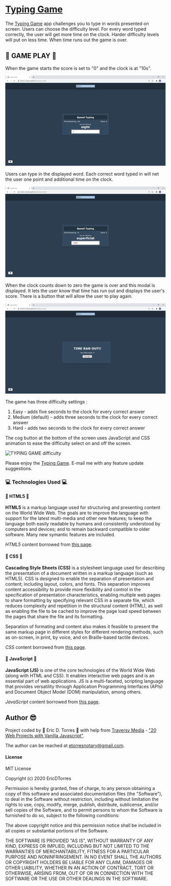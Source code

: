 # [Typing Game](https://etorres-revature.github.io/Typing_Game/)

 The [Typing Game](https://etorres-revature.github.io/Typing_Game/) app challenges you to type in words presented on screen.  Users can choose the difficulty level.  For every word typed correctly, the user will get more time on the clock.  Harder difficulty levels will put on less time.  When time runs out the game is over. 

 ## :game_die: GAME PLAY :game_die:

 When the game starts the score is set to "0" and the clock is at "10s".

 ![TYPING GAME start screen](./assets/images/screenshots/typing-game-start-screen.png)

 Users can type in the displayed word.  Each correct word typed in will net the user one point and additional time on the clock.

 ![TYPING GAME play](./assets/images/screenshots/typing-game-play.png)

When the clock counts down to zero the game is over and this modal is displayed.  It lets the user know that time has run out and displays the user's score.  There is a button that will allow the user to play again.

![TYPING GAME lose screen](./assets/images/screenshots/typing-game-lose-screen.png)

The game has three difficulty settings :

1. Easy - adds five seconds to the clock for every correct answer
1. Medium (default) - adds three seconds to the clock for every correct answer
1. Hard - adds two seconds to the clock for every correct answer

The cog button at the bottom of the screen uses JavaScript and CSS animation to ease the difficulty select on and off the screen.

![TYPING GAME difficulty](./assets/images/screenshots/typing=game-difficulty.png)

 Please enjoy the [Typing Game](https://etorres-revature.github.io/Typing_Game/).  E-mail me with any feature update suggestions.

### :computer: Technologies Used :computer:

#### :memo: HTML5 :memo:

**HTML5** is a markup language used for structuring and presenting content on the World Wide Web.  The goals are to improve the language with support for the latest multi-media and other new features; to keep the language both easily readable by humans and consistently understood by computers and devices; and to remain backward compatible to older software.  Many new symantic features are included.

*HTML5* content borrowed from <a target="_blank" rel="noopener noreferrer">[this page](https://en.wikipedia.org/wiki/HTML5).</a>

#### :art: CSS :art:

**Cascading Style Sheets (CSS)** is a stylesheet language used for describing the presentation of a document written in a markup language (such as HTML5).  CSS is designed to enable the separation of presentation and content; including layout, colors, and fonts.  This separation improves content accessibility to provide more flexibility and control in the specification of presentation characteristics, enabling multiple web pages to share formatting by specifying relevant CSS in a separate file, which reduces complexity and repetition in the structural content (HTML), as well as enabling the file to be cached to improve the page load speed between the pages that share the file and its formatting.

Separation of formating and content also makes it feasible to present the same markup page in different styles for different rendering methods, such as on-screen, in print, by voice, and on Braille-based tactile devices. 

*CSS* content borrowed from <a target="_blank" rel="noopener noreferrer">[this page](https://en.wikipedia.org/wiki/Cascading_Style_Sheets).</a>

#### :sparkler: JavaScript :sparkler:

**JavaScript (JS)** is one of the core technologies of the World Wide Web (along with HTML and CSS). It enables interactive web pages and is an essential part of web applications.  JS is a multi-faceted, scripting language that provides versatility through Application Programming Interfaces (APIs) and Document Object Model (DOM) manipulation, among others.

*JavaScript* content borrowed from <a target="_blank" rel="noopener noreferrer">[this page](https://en.wikipedia.org/wiki/JavaScript).</a>

## Author :sunglasses:

Project coded by :green_heart: Eric D. Torres :green_heart: with help from [Traversy Media](https://traversymedia.com/) - ["20 Web Projects with Vanilla Javascript"](https://vanillawebprojects.com/).  

The author can be reached at etorresnotary@gmail.com. 

#### License

MIT License

Copyright (c) 2020 EricDTorres

Permission is hereby granted, free of charge, to any person obtaining a copy
of this software and associated documentation files (the "Software"), to deal
in the Software without restriction, including without limitation the rights
to use, copy, modify, merge, publish, distribute, sublicense, and/or sell
copies of the Software, and to permit persons to whom the Software is
furnished to do so, subject to the following conditions:

The above copyright notice and this permission notice shall be included in all
copies or substantial portions of the Software.

THE SOFTWARE IS PROVIDED "AS IS", WITHOUT WARRANTY OF ANY KIND, EXPRESS OR
IMPLIED, INCLUDING BUT NOT LIMITED TO THE WARRANTIES OF MERCHANTABILITY,
FITNESS FOR A PARTICULAR PURPOSE AND NONINFRINGEMENT. IN NO EVENT SHALL THE
AUTHORS OR COPYRIGHT HOLDERS BE LIABLE FOR ANY CLAIM, DAMAGES OR OTHER
LIABILITY, WHETHER IN AN ACTION OF CONTRACT, TORT OR OTHERWISE, ARISING FROM,
OUT OF OR IN CONNECTION WITH THE SOFTWARE OR THE USE OR OTHER DEALINGS IN THE
SOFTWARE.
